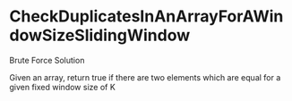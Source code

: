 # CheckDuplicatesInAnArrayForAWindowSizeSlidingWindow

Brute Force Solution

Given an array, return true if there are two elements which are equal for a given fixed window size of K


